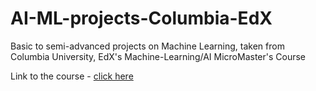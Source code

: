 # AI-ML-projects-Columbia-EdX
Basic to semi-advanced projects on Machine Learning, taken from Columbia University, EdX's Machine-Learning/AI MicroMaster's Course

Link to the course - [click here](https://www.edx.org/course/machine-learning-columbiax-csmm-102x-0/)
